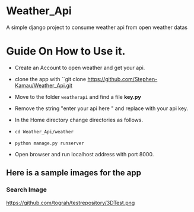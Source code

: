 # Weather_Api
A simple django project to consume weather api from open weather datas


# Guide On How to Use it.

- Create an Account to open weather and get your api.
- clone the app with  ``git clone https://github.com/Stephen-Kamau/Weather_Api.git

- Move to the folder ``weatherapi`` and find a file **key.py**
- Remove the string "enter your api here " and replace with your api key.
- In the Home directory change directories as follows.
- ``cd Weather_Api/weather``
- ``python manage.py runserver``
- Open browser and run localhost address with port 8000.


## Here is a sample images for the app

### Search Image 
https://github.com/tograh/testrepository/3DTest.png

